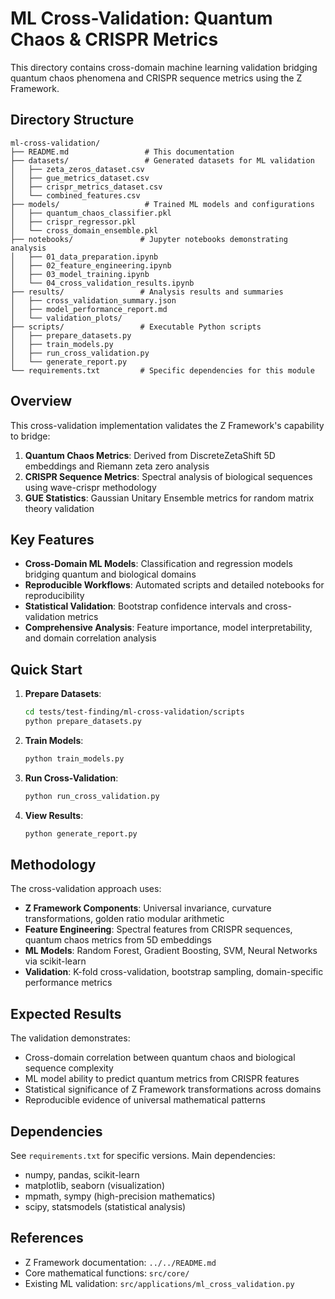 # ML Cross-Validation: Quantum Chaos & CRISPR Metrics

This directory contains cross-domain machine learning validation bridging quantum chaos phenomena and CRISPR sequence metrics using the Z Framework.

## Directory Structure

```
ml-cross-validation/
├── README.md                 # This documentation
├── datasets/                 # Generated datasets for ML validation
│   ├── zeta_zeros_dataset.csv
│   ├── gue_metrics_dataset.csv
│   ├── crispr_metrics_dataset.csv
│   └── combined_features.csv
├── models/                   # Trained ML models and configurations
│   ├── quantum_chaos_classifier.pkl
│   ├── crispr_regressor.pkl
│   └── cross_domain_ensemble.pkl
├── notebooks/               # Jupyter notebooks demonstrating analysis
│   ├── 01_data_preparation.ipynb
│   ├── 02_feature_engineering.ipynb
│   ├── 03_model_training.ipynb
│   └── 04_cross_validation_results.ipynb
├── results/                 # Analysis results and summaries
│   ├── cross_validation_summary.json
│   ├── model_performance_report.md
│   └── validation_plots/
├── scripts/                 # Executable Python scripts
│   ├── prepare_datasets.py
│   ├── train_models.py
│   ├── run_cross_validation.py
│   └── generate_report.py
└── requirements.txt         # Specific dependencies for this module
```

## Overview

This cross-validation implementation validates the Z Framework's capability to bridge:

1. **Quantum Chaos Metrics**: Derived from DiscreteZetaShift 5D embeddings and Riemann zeta zero analysis
2. **CRISPR Sequence Metrics**: Spectral analysis of biological sequences using wave-crispr methodology
3. **GUE Statistics**: Gaussian Unitary Ensemble metrics for random matrix theory validation

## Key Features

- **Cross-Domain ML Models**: Classification and regression models bridging quantum and biological domains
- **Reproducible Workflows**: Automated scripts and detailed notebooks for reproducibility
- **Statistical Validation**: Bootstrap confidence intervals and cross-validation metrics
- **Comprehensive Analysis**: Feature importance, model interpretability, and domain correlation analysis

## Quick Start

1. **Prepare Datasets**:
   ```bash
   cd tests/test-finding/ml-cross-validation/scripts
   python prepare_datasets.py
   ```

2. **Train Models**:
   ```bash
   python train_models.py
   ```

3. **Run Cross-Validation**:
   ```bash
   python run_cross_validation.py
   ```

4. **View Results**:
   ```bash
   python generate_report.py
   ```

## Methodology

The cross-validation approach uses:

- **Z Framework Components**: Universal invariance, curvature transformations, golden ratio modular arithmetic
- **Feature Engineering**: Spectral features from CRISPR sequences, quantum chaos metrics from 5D embeddings
- **ML Models**: Random Forest, Gradient Boosting, SVM, Neural Networks via scikit-learn
- **Validation**: K-fold cross-validation, bootstrap sampling, domain-specific performance metrics

## Expected Results

The validation demonstrates:
- Cross-domain correlation between quantum chaos and biological sequence complexity
- ML model ability to predict quantum metrics from CRISPR features
- Statistical significance of Z Framework transformations across domains
- Reproducible evidence of universal mathematical patterns

## Dependencies

See `requirements.txt` for specific versions. Main dependencies:
- numpy, pandas, scikit-learn
- matplotlib, seaborn (visualization)
- mpmath, sympy (high-precision mathematics)
- scipy, statsmodels (statistical analysis)

## References

- Z Framework documentation: `../../README.md`
- Core mathematical functions: `src/core/`
- Existing ML validation: `src/applications/ml_cross_validation.py`